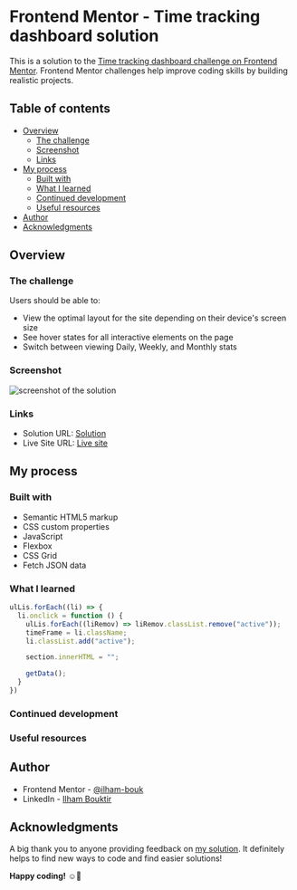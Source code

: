 # Frontend Mentor - Time tracking dashboard solution

This is a solution to the [Time tracking dashboard challenge on Frontend Mentor](https://www.frontendmentor.io/challenges/time-tracking-dashboard-UIQ7167Jw). Frontend Mentor challenges help improve coding skills by building realistic projects. 

## Table of contents

- [Overview](#overview)
  - [The challenge](#the-challenge)
  - [Screenshot](#screenshot)
  - [Links](#links)
- [My process](#my-process)
  - [Built with](#built-with)
  - [What I learned](#what-i-learned)
  - [Continued development](#continued-development)
  - [Useful resources](#useful-resources)
- [Author](#author)
- [Acknowledgments](#acknowledgments)

## Overview

### The challenge

Users should be able to:

- View the optimal layout for the site depending on their device's screen size
- See hover states for all interactive elements on the page
- Switch between viewing Daily, Weekly, and Monthly stats

### Screenshot

![screenshot of the solution](./design/Screenshot.png)

### Links

- Solution URL: [Solution]()
- Live Site URL: [Live site](https://ilham-bouk.github.io/Time_tracking_dashboard/)

## My process

### Built with

- Semantic HTML5 markup
- CSS custom properties
- JavaScript 
- Flexbox
- CSS Grid
- Fetch JSON data 

### What I learned

```js
ulLis.forEach((li) => {
  li.onclick = function () {
    ulLis.forEach((liRemov) => liRemov.classList.remove("active"));
    timeFrame = li.className;
    li.classList.add("active");

    section.innerHTML = "";

    getData();
  }
})
```

### Continued development


### Useful resources


## Author

- Frontend Mentor - [@ilham-bouk](https://www.frontendmentor.io/profile/ilham-bouk)
- LinkedIn - [Ilham Bouktir](https://www.linkedin.com/in/ilham-bouktir-0b266b31b)

## Acknowledgments

A big thank you to anyone providing feedback on [my solution](). It definitely helps to find new ways to code and find easier solutions!

**Happy coding!** ☺️🚀
